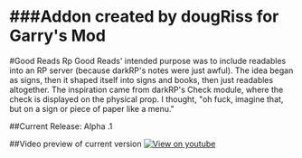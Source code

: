 ###Addon created by dougRiss for Garry's Mod
=====
#Good Reads
Rp Good Reads' intended purpose was to include readables into an RP server (because darkRP's notes were just awful). The idea began as signs, then it shaped itself into signs and books, then just readables altogether. The inspiration came from darkRP's Check module, where the check is displayed on the physical prop. I thought, "oh fuck, imagine that, but on a sign or piece of paper like a menu."

##Current Release:
Alpha .1

##Video preview of current version
[![View on youtube](http://img.youtube.com/vi/Md9-Ifp5MC8/0.jpg)](https://www.youtube.com/watch?v=Md9-Ifp5MC8)

